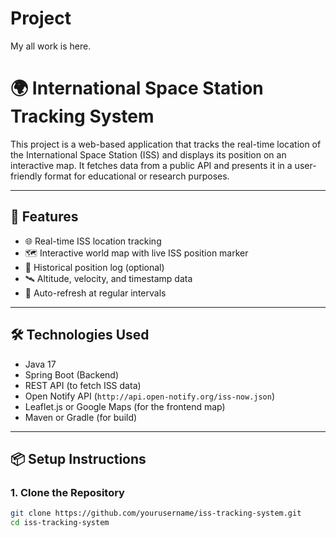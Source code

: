 # Project
My all work is here.

# 🌍 International Space Station Tracking System

This project is a web-based application that tracks the real-time location of the International Space Station (ISS) and displays its position on an interactive map. It fetches data from a public API and presents it in a user-friendly format for educational or research purposes.

---

## 🚀 Features

- 🌐 Real-time ISS location tracking
- 🗺️ Interactive world map with live ISS position marker
- 📅 Historical position log (optional)
- 🛰️ Altitude, velocity, and timestamp data
- 🔁 Auto-refresh at regular intervals

---

## 🛠️ Technologies Used

- Java 17
- Spring Boot (Backend)
- REST API (to fetch ISS data)
- Open Notify API (`http://api.open-notify.org/iss-now.json`)
- Leaflet.js or Google Maps (for the frontend map)
- Maven or Gradle (for build)

---

## 📦 Setup Instructions

### 1. Clone the Repository

```bash
git clone https://github.com/yourusername/iss-tracking-system.git
cd iss-tracking-system


